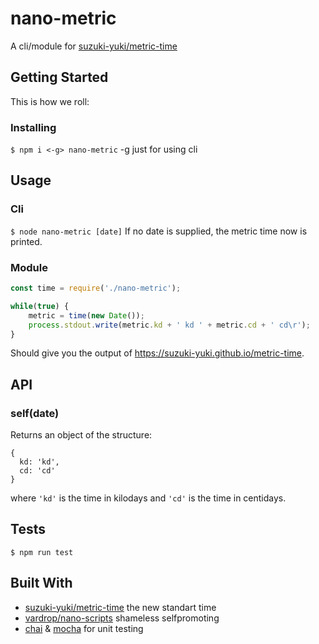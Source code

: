 # nano-metric

A cli/module for [suzuki-yuki/metric-time](https://github.com/suzuki-yuki/metric-time)

## Getting Started

This is how we roll:

### Installing

`$ npm i <-g> nano-metric` -g just for using cli

## Usage

### Cli

`$ node nano-metric [date]`
If no date is supplied, the metric time now is printed.

### Module
```javascript
const time = require('./nano-metric');

while(true) {
	metric = time(new Date());
	process.stdout.write(metric.kd + ' kd ' + metric.cd + ' cd\r');
}
```
Should give you the output of https://suzuki-yuki.github.io/metric-time.

## API

### self(date)

Returns an object of the structure:
```
{
  kd: 'kd',
  cd: 'cd'
}
```
where `'kd'` is the time in kilodays and `'cd'` is the time in centidays.

## Tests

`$ npm run test`

## Built With

* [suzuki-yuki/metric-time](https://github.com/suzuki-yuki/metric-time) the new standart time
* [vardrop/nano-scripts](https://github.com/vardrop/nano-scripts) shameless selfpromoting
* [chai](https://github.com/chaijs/chai) & [mocha](https://github.com/mochajs/mocha) for unit testing
